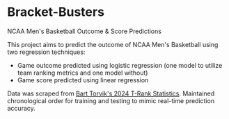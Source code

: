 # Bracket-Busters
NCAA Men's Basketball Outcome &amp; Score Predictions

This project aims to predict the outcome of NCAA Men's Basketball using two regression techniques:
- Game outcome predicted using logistic regression (one model to utilize team ranking metrics and one model without)
- Game score predicted using linear regression

Data was scraped from [Bart Torvik's 2024 T-Rank Statistics](https://www.barttorvik.com/trank.php?year=2024&sort=&conlimit=#). Maintained chronological order for training and testing to mimic real-time prediction accuracy.
